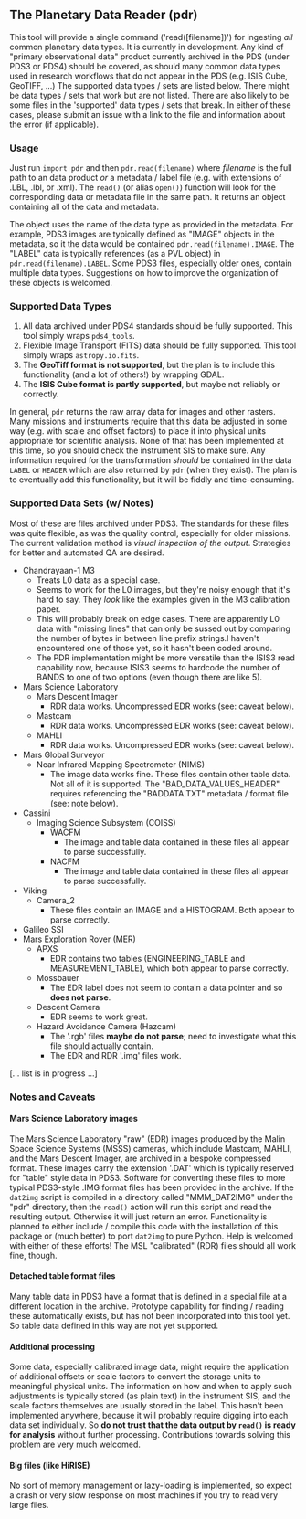 ## The Planetary Data Reader (pdr)
This tool will provide a single command ('read([filename])') for ingesting _all_ common planetary data types. It is currently in development. Any kind of "primary observational data" product currently archived in the PDS (under PDS3 or PDS4) should be covered, as should many common data types used in research workflows that do not appear in the PDS (e.g. ISIS Cube, GeoTIFF, ...) The supported data types / sets are listed below. There might be data types / sets that work but are not listed. There are also likely to be some files in the 'supported' data types / sets that break. In either of these cases, please submit an issue with a link to the file and information about the error (if applicable).

### Usage
Just run `import pdr` and then `pdr.read(filename)` where _filename_ is the full path to an data product _or_ a metadata / label file (e.g. with extensions of .LBL, .lbl, or .xml). The `read()` (or alias `open()`) function will look for the corresponding data or metadata file in the same path. It returns an object containing all of the data and metadata.

The object uses the name of the data type as provided in the metadata. For example, PDS3 images are typically defined as "IMAGE" objects in the metadata, so it the data would be contained `pdr.read(filename).IMAGE`. The "LABEL" data is typically references (as a PVL object) in `pdr.read(filename).LABEL`. Some PDS3 files, especially older ones, contain multiple data types. Suggestions on how to improve the organization of these objects is welcomed.

### Supported Data Types
1. All data archived under PDS4 standards should be fully supported. This tool simply wraps `pds4_tools`.
2. Flexible Image Transport (FITS) data should be fully supported. This tool simply wraps `astropy.io.fits`.
3. The **GeoTiff format is not supported**, but the plan is to include this functionality (and a lot of others!) by wrapping GDAL.
4. The **ISIS Cube format is partly supported**, but maybe not reliably or correctly.

In general, `pdr` returns the raw array data for images and other rasters. Many missions and instruments require that this data be adjusted in some way (e.g. with scale and offset factors) to place it into physical units appropriate for scientific analysis. None of that has been implemented at this time, so you should check the instrument SIS to make sure. Any information required for the transformation _should_ be contained in the data `LABEL` or `HEADER` which are also returned by `pdr` (when they exist). The plan is to eventually add this functionality, but it will be fiddly and time-consuming.

### Supported Data Sets (w/ Notes)
Most of these are files archived under PDS3. The standards for these files was quite flexible, as was the quality control, especially for older missions. The current validation method is _visual inspection of the output_. Strategies for better and automated QA are desired.

* Chandrayaan-1 M3
    * Treats L0 data as a special case.
    * Seems to work for the L0 images, but they're noisy enough that it's hard to say. They _look_ like the examples given in the M3 calibration paper.
    * This will probably break on edge cases. There are apparently L0 data with "missing lines" that can only be sussed out by comparing the number of bytes in between line prefix strings.I haven't encountered one of those yet, so it hasn't been coded around.
    * The PDR implementation might be more versatile than the ISIS3 read capability now, because ISIS3 seems to hardcode the number of BANDS to one of two options (even though there are like 5).
* Mars Science Laboratory
    * Mars Descent Imager
        * RDR data works. Uncompressed EDR works (see: caveat below).
    * Mastcam
        * RDR data works. Uncompressed EDR works (see: caveat below).
    * MAHLI
        * RDR data works. Uncompressed EDR works (see: caveat below).
* Mars Global Surveyor
    * Near Infrared Mapping Spectrometer (NIMS)
        * The image data works fine. These files contain other table data. Not all of it is supported. The "BAD_DATA_VALUES_HEADER" requires referencing the "BADDATA.TXT" metadata / format file (see: note below).
* Cassini
    * Imaging Science Subsystem (COISS)
        * WACFM
            * The image and table data contained in these files all appear to parse successfully.
        * NACFM
            * The image and table data contained in these files all appear to parse successfully.
* Viking
    * Camera_2
        * These files contain an IMAGE and a HISTOGRAM. Both appear to parse correctly.
* Galileo SSI
* Mars Exploration Rover (MER)
    * APXS
        * EDR contains two tables (ENGINEERING_TABLE and MEASUREMENT_TABLE), which both appear to parse correctly.
    * Mossbauer
        * The EDR label does not seem to contain a data pointer and so **does not parse**.
    * Descent Camera
        * EDR seems to work great.
    * Hazard Avoidance Camera (Hazcam)
        * The '.rgb' files **maybe do not parse**; need to investigate what this file should actually contain.
        * The EDR and RDR '.img' files work.

[... list is in progress ...]
    
### Notes and Caveats
#### Mars Science Laboratory images
The Mars Science Laboratory "raw" (EDR) images produced by the Malin Space Science Systems (MSSS) cameras, which include Mastcam, MAHLI, and the Mars Descent Imager, are archived in a bespoke compressed format. These images carry the extension '.DAT' which is typically reserved for "table" style data in PDS3. Software for converting these files to more typical PDS3-style .IMG format files has been provided in the archive. If the `dat2img` script is compiled in a directory called "MMM_DAT2IMG" under the "pdr" directory, then the `read()` action will run this script and read the resulting output. Otherwise it will just return an error. Functionality is planned to either include / compile this code with the installation of this package or (much better) to port `dat2img` to pure Python. Help is welcomed with either of these efforts! The MSL "calibrated" (RDR) files should all work fine, though.

#### Detached table format files
Many table data in PDS3 have a format that is defined in a special file at a different location in the archive. Prototype capability for finding / reading these automatically exists, but has not been incorporated into this tool yet. So table data defined in this way are not yet supported.

#### Additional processing
Some data, especially calibrated image data, might require the application of additional offsets or scale factors to convert the storage units to meaningful physical units. The information on how and when to apply such adjustments is typically stored (as plain text) in the instrument SIS, and the scale factors themselves are usually stored in the label. This hasn't been implemented anywhere, because it will probably require digging into each data set individually. So **do not trust that the data output by `read()` is ready for analysis** without further processing. Contributions towards solving this problem are very much welcomed.

#### Big files (like HiRISE)
No sort of memory management or lazy-loading is implemented, so expect a crash or very slow response on most machines if you try to read very large files.
